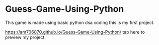 # Guess-Game-Using-Python
This game is made using basic python dsa coding this is my first project.

https://am706870.github.io/Guess-Game-Using-Python/  tap here to preview my project.

